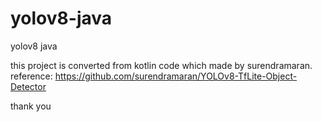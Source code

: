 # yolov8-java
yolov8 java

this project is converted from kotlin code which made by surendramaran. 
reference: https://github.com/surendramaran/YOLOv8-TfLite-Object-Detector

thank you
